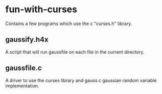 fun-with-curses
===============

Contains a few programs which use the c "curses.h" library.

gaussify.h4x
------------

A script that will run gaussfile on each file in the current directory.


gaussfile.c
-----------

A driver to use the curses library and gauss.c gaussian random variable
implementation.
